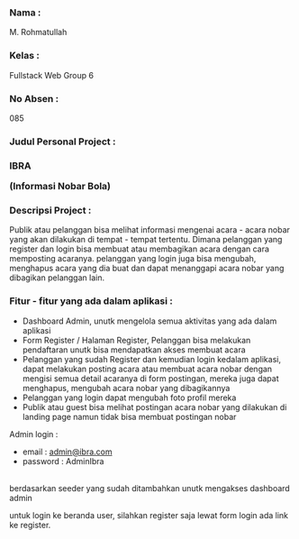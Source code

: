 <span><h3>Nama :</h3> M. Rohmatullah</span>
<span><h3>Kelas :</h3> Fullstack Web Group 6</span>
<span><h3>No Absen : </h3> 085</span>

<h3>Judul Personal Project :</h3>
<h3>IBRA <p>(Informasi Nobar Bola)</p></h3>
<h3>Descripsi Project : </h3>
<p>Publik atau pelanggan bisa melihat informasi mengenai acara - acara nobar yang akan dilakukan di tempat - tempat tertentu. Dimana pelanggan yang register dan login bisa membuat atau membagikan acara dengan cara memposting acaranya. pelanggan yang login juga bisa mengubah, menghapus acara yang dia buat dan dapat menanggapi acara nobar yang dibagikan pelanggan lain.</p>

<h3>Fitur - fitur yang ada dalam aplikasi :</h3>
<p><ul>
    <li>Dashboard Admin, unutk mengelola semua aktivitas yang ada dalam aplikasi</li>
    <li>Form Register / Halaman Register, Pelanggan bisa melakukan pendaftaran unutk bisa mendapatkan akses membuat acara </li>
    <li>Pelanggan yang sudah Register dan kemudian login kedalam aplikasi, dapat melakukan posting acara atau membuat acara nobar dengan mengisi semua detail acaranya di form postingan, mereka juga dapat menghapus, mengubah acara nobar yang dibagikannya</li>
    <li>Pelanggan yang login dapat mengubah foto profil mereka</li>
    <li>Publik atau guest bisa melihat postingan acara nobar yang dilakukan di landing page namun tidak bisa membuat postingan nobar</li>
</ul></p>

Admin login :
- email : admin@ibra.com
- password : AdminIbra

<br/>
berdasarkan seeder yang sudah ditambahkan unutk mengakses dashboard admin

untuk login ke beranda user, silahkan register saja lewat form login ada link ke register.
